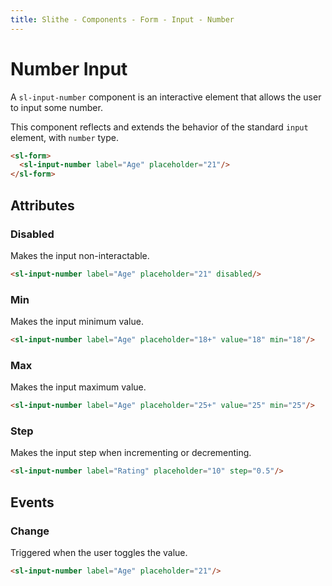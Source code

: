 ```yaml
---
title: Slithe - Components - Form - Input - Number
---
```

# Number Input

A `sl-input-number` component is an interactive element that allows the user to input some number.

This component reflects and extends the behavior of the standard `input` element, with `number` type.

<Preview>
  <sl-form>
    <sl-input-number label="Age" placeholder="21"/>
  </sl-form>
</Preview>

``` html
<sl-form>
  <sl-input-number label="Age" placeholder="21"/>
</sl-form>
```

## Attributes

### Disabled

Makes the input non-interactable.

<Preview>
  <sl-input-number label="Age" placeholder="21" disabled @click="$notify('disabled')"/>
</Preview>

``` html
<sl-input-number label="Age" placeholder="21" disabled/>
```

### Min

Makes the input minimum value.

<Preview>
  <sl-input-number label="Age" placeholder="18+" value="18" min="18"/>
</Preview>

``` html
<sl-input-number label="Age" placeholder="18+" value="18" min="18"/>
```

### Max

Makes the input maximum value.

<Preview>
  <sl-input-number label="Age" placeholder="25+" value="25" min="25"/>
</Preview>

``` html
<sl-input-number label="Age" placeholder="25+" value="25" min="25"/>
```

### Step

Makes the input step when incrementing or decrementing.

<Preview>
  <sl-input-number label="Rating" placeholder="10" step="0.5"/>
</Preview>

``` html
<sl-input-number label="Rating" placeholder="10" step="0.5"/>
```

## Events

### Change

Triggered when the user toggles the value.

<Preview>
  <sl-input-number label="Age" placeholder="21" @input="$notify(`value: ${$event.target.value}`)"/>
</Preview>

``` html
<sl-input-number label="Age" placeholder="21"/>
```
